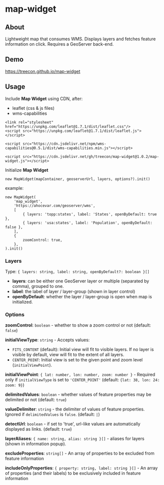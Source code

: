 # map-widget

## About

Lightweight map that consumes WMS. Displays layers and fetches feature information on click. Requires a GeoServer back-end.

## Demo

https://treecon.github.io/map-widget

## Usage

Include <b>Map Widget</b> using CDN, after:
- leaflet (css & js files)
- wms-capabilities

```
<link rel="stylesheet" href="https://unpkg.com/leaflet@1.7.1/dist/leaflet.css"/>
<script src="https://unpkg.com/leaflet@1.7.1/dist/leaflet.js"></script>

<script src="https://cdn.jsdelivr.net/npm/wms-capabilities@0.5.1/dist/wms-capabilities.min.js"></script>

<script src="https://cdn.jsdelivr.net/gh/treecon/map-widget@1.0.2/map-widget.js"></script>
```

Initialize <b>Map Widget</b>
```
new MapWidget(mapContainer, geoserverUrl, layers, options?).init()
```
example:
```
new MapWidget(
    'map_widget',
    'https://ahocevar.com/geoserver/wms', 
    [
        { layers: 'topp:states', label: 'States', openByDefault: true },
        { layers: 'usa:states', label: 'Population', openByDefault: false },
    ], 
    {
        zoomControl: true,
    },
).init()
```

### Layers

Type: `{ layers: string, label: string, openByDefault?: boolean }[]`

- <b>layers</b>: can be either one GeoServer layer or multiple (separated by comma), grouped to one.
- <b>label</b>: the label of layer / layer-group (shown in layer control)
- <b>openByDefault</b>: whether the layer / layer-group is open when map is initialized.

### Options

<b>zoomControl</b>: `boolean` - whether to show a zoom control or not (default: `false`)

<b>initialViewType</b>: `string` - Accepts values:
- `FITS_CONTENT` (default): Initial view will fit to visible layers. If no layer is visible by default, view will fit to the extent of all layers.
- `CENTER_POINT`: Initial view is set to the given point and zoom level (`initialViewPoint`).

<b>initialViewPoint</b>: `{ lat: number, lon: number, zoom: number }` - Required only if `initialViewType` is set to `'CENTER_POINT'` (default: `{lat: 38, lon: 24: zoom: 9}`)

<b>delimitedValues</b>: `boolean` - whether values of feature properties may be delimited or not (default: `true`)

<b>valueDelimiter</b>: `string` - the delimiter of values of feature properties. Ignored if `delimitedValues` is `false`. (default: `|`)

<b>detectUrl</b>: `boolean` - if set to 'true', url-like values are automatically displayed as links. (default: `true`)

<b>layerAliases</b>: `{ name: string, alias: string }[]` - aliases for layers (shown in information popup). 

<b>excludeProperties</b>: `string[]` - An array of properties to be excluded from feature information

<b>includeOnlyProperties</b>: `{ property: string, label: string }[]` - An array of properties (and their labels) to be exclusively included in feature information
